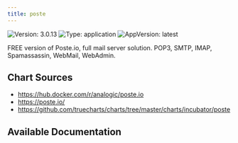 ```yaml
---
title: poste
---
```


![Version: 3.0.13](https://img.shields.io/badge/Version-3.0.13-informational?style=flat-square) ![Type: application](https://img.shields.io/badge/Type-application-informational?style=flat-square) ![AppVersion: latest](https://img.shields.io/badge/AppVersion-latest-informational?style=flat-square)

FREE version of Poste.io, full mail server solution. POP3, SMTP, IMAP, Spamassassin, WebMail, WebAdmin. 

## Chart Sources

- https://hub.docker.com/r/analogic/poste.io
- https://poste.io/
- https://github.com/truecharts/charts/tree/master/charts/incubator/poste

## Available Documentation


